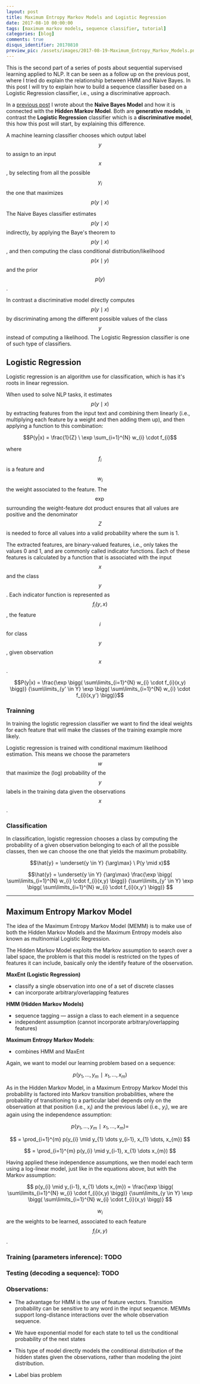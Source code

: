 ```yaml
---
layout: post
title: Maximum Entropy Markov Models and Logistic Regression
date: 2017-08-10 00:00:00
tags: [maximum markov models, sequence classifier, tutorial]
categories: [blog]
comments: true
disqus_identifier: 20170810
preview_pic: /assets/images/2017-08-19-Maximum_Entropy_Markov_Models.png
---
```



This is the second part of a series of posts about sequential supervised learning applied to NLP. It can be seen as a follow up on the previous post, where I tried do explain the relationship between HMM and Naive Bayes. In this post I will try to explain how to build a sequence classifier based on a Logistic Regression classifier, i.e.,  using a discriminative approach.

In a [previous post](../../09/Sequential_Supervised_Learning_part_I/) I wrote about the __Naïve Bayes Model__ and how it is connected with the __Hidden Markov Model__. Both are __generative models__, in contrast the __Logistic Regression__ classifier which is a __discriminative model__, this how this post will start, by explaining this difference.

A machine learning classifier chooses which output label $$y$$ to assign to an input $$x$$, by selecting from all the possible $$y_{i}$$ the one that maximizes $$p(y \mid x)$$

The Naive Bayes classifier estimates $$p(y \mid x)$$ indirectly, by applying the Baye's theorem to $$p(y \mid x)$$, and then computing the class conditional distribution/likelihood $$p(x \mid y)$$ and the prior $$p(y)$$.

In contrast a discriminative model directly computes $$p(y \mid x)$$ by discriminating among the different possible values of the class $$y$$ instead of computing a likelihood. The Logistic Regression classifier is one of such type of classifiers.

## __Logistic Regression__

Logistic regression is an algorithm use for classification, which is has it's roots in linear regression.

When used to solve NLP tasks, it estimates $$p( y\mid x)$$ by extracting features from the input text and combining them linearly (i.e., multiplying each feature by a weight and then adding them up), and then applying a function to this combination:

$$P(y|x) = \frac{1}{Z} \ \exp \sum_{i=1}^{N} w_{i} \cdot f_{i}$$

where $$f_{i}$$ is a feature and $$w_{i}$$ the weight associated to the feature. The $$\exp$$ surrounding the weight-feature dot product ensures that all values are positive and the denominator $$Z$$ is needed to force all values into a valid probability where the sum is 1.

The extracted features, are binary-valued features, i.e., only takes the values 0 and 1, and are commonly called indicator functions. Each of these features is calculated by a function that is associated with the input $$x$$ and the class $$y$$. Each indicator function is represented as $$f_{i}(y,x)$$, the feature $$i$$ for class $$y$$, given observation $$x$$.

$$P(y|x) = \frac{\exp \bigg( \sum\limits_{i=1}^{N} w_{i} \cdot f_{i}(x,y) \bigg)} {\sum\limits_{y' \in Y} \exp \bigg( \sum\limits_{i=1}^{N} w_{i} \cdot f_{i}(x,y') \bigg)}$$

<!--

http://www.ai.mit.edu/courses/6.891-nlp/READINGS/maxent.pdf

file:///Users/dsbatista/Desktop/CRFs/HIDDEN%20MARKOV%20AND%20MAXIMUM%20ENTROPY%20MODELS.pdf

file:///Users/dsbatista/Desktop/CRFs/Logistic%20Regression.pdf

https://www.quora.com/What-is-the-relationship-between-Log-Linear-model-MaxEnt-model-and-Logistic-Regression
-->

### __Trainning__

In training the logistic regression classifier we want to find the ideal weights for each feature that will make the classes of the training example more likely.

Logistic regression is trained with conditional maximum likelihood estimation. This means we choose the parameters $$w$$ that maximize the (log) probability of the $$y$$ labels in the training data given the observations $$x$$.

### __Classification__

In classification, logistic regression chooses a class by computing the probability of a given observation belonging to each of all the possible classes, then we can choose the one that yields the maximum probability.

$$\hat{y} = \underset{y \in Y} {\arg\max} \ P(y \mid x)$$

$$\hat{y} = \underset{y \in Y} {\arg\max} \frac{\exp \bigg( \sum\limits_{i=1}^{N} w_{i} \cdot f_{i}(x,y) \bigg)} {\sum\limits_{y' \in Y} \exp \bigg( \sum\limits_{i=1}^{N} w_{i} \cdot f_{i}(x,y') \bigg)}  $$


---

## __Maximum Entropy Markov Model__

<!--

1)
In text-related tasks, the observation probabilities are typically represented as a multinomial distribution over a discrete, finite vocabulary of words, and Baum-Welch training is used to learn parameters that maximize the probability of the observation sequences in the training data.

in particular a representation that describes observations in terms of many overlapping features, such as capitalization, word endings, part-of-speech, formatting, position on the page, and node memberships in WordNet, in addition to the traditional word identity.

For example, when trying to extract previously unseen company names from a newswire article, the identity of a word alone is not very predictive; however, knowing that the word is capitalized, that is a noun, that it is used in an appositive, and that it appears near the top of the article would all be quite predictive (in conjunction with the context provided by the state-transition structure).

Note that these features are not independent of each other.

observations to be parameterized with these overlapping features.

2)
The second problem with the traditional approach is that it sets the HMM parameters to maximize the likelihood of the observation sequence; however, in most text applications, including all those listed above, the task is to predict the state sequence given the observation sequence. In other words, the traditional approach inappropriately uses a generative joint model in order to solve a conditional problem in which the observations are given.



maximum entropy Markov models (MEMMs), in which the HMM transition and observation functions are replaced by a single function

$$P(s \mid s',o)$$

that provides the probability of the current state s given the previous state  s' and the current observation o.

In contrast to HMMs, in which the current observation only depends on the current state, the current observation in an MEMM may also depend on the previous state.

$$P(s \mid s', o)$$

the probability of the transition from state $$s$$ to state $$s'$$ on input $$o$$


State Estimation from Observations
- changes in the recursive Viterbi step
- changes in the Baum-Welch


The use of state-observation transition functions rather than the separate transition and observation functions in HMMs allows us to model transitions in terms of multiple, nonindependent features of observations, which we believe to be the most valuable contribution of the present work

To do this, we turn to exponential models fit by maximum entropy.

Maximum entropy is a framework for estimating probability distributions from data. It is based on the principle that the best model for the data is the one that is consistent with certain constraints derived from the training data, but otherwise makes the fewest possible assumptions. In our probabilistic framework, the distribution with the “fewest possible assumptions” is that which is closest to the uniform distribution, that is, the one with the highest entropy.

As in other conditional maximum entropy models, features do not depend only on the observation but also on the outcome predicted by the function being modeled


Formally, for each previous state $$s'$$ and feature $$a$$, the transition function $$P_{s'}(s \mid o) must have the property that:



maximum-likelihood distribution and has the exponential form



In statistics, generalized iterative scaling (GIS) and improved iterative scaling (IIS) are two early algorithms used to fit log-linear models,[1] notably multinomial logistic regression (MaxEnt) classifiers and extensions of it such as MaxEnt Markov models[2] and conditional random fields. These algorithms have been largely surpassed by gradient-based methods such as L-BFGS[3] and coordinate descent algorithms.[4]

(https://www.wikiwand.com/en/Generalized_iterative_scaling)


Tabela com descricao de algoritmo (training)






file:///Users/dsbatista/Desktop/CRFs/memm-icml2000.pdf
https://liqiangguo.wordpress.com/page/2/
-->

The idea of the Maximum Entropy Markov Model (MEMM) is to make use of both the Hidden Markov Models and the Maximum Entropy models also known as multinomial Logistic Regression.

The Hidden Markov Model exploits the Markov assumption to search over a label space, the problem is that this model is restricted on the types of features it can include, basically only the identify feature of the observation.

__MaxEnt (Logistic Regression)__
* classify a single observation into one of a set of discrete classes
* can incorporate arbitrary/overlapping features

__HMM (Hidden Markov Models)__
* sequence tagging — assign a class to each element in a sequence
* independent assumption (cannot incorporate arbitrary/overlapping features)

__Maximum Entropy Markov Models__:
* combines HMM and MaxEnt

Again, we  want to model our learning problem based on a sequence:

$$p(y_{1},\dots,y_{m}∣x_{1},\dots,x_{m}) $$

As in the Hidden Markov Model, in a Maximum Entropy Markov Model this probability is factored into Markov transition probabilities, where the probability of transitioning to a particular label depends only on the observation at that position (i.e., $x_{i}$) and the previous label (i.e., $y_{i}$), we are again using the independence assumption:

$$p(y_{1},\dots,y_{m}∣x_{1},\dots,x_{m}) = $$

$$ = \prod_{i=1}^{m} p(y_{i} \mid y_{1} \dots y_{i-1}, x_{1} \dots, x_{m}) $$

$$ = \prod_{i=1}^{m} p(y_{i} \mid y_{i-1}, x_{1} \dots x_{m}) $$

Having applied these independence assumptions, we then model each term using a log-linear model, just like in the equations above, but with the Markov assumption:

$$ p(y_{i} \mid y_{i-1}, x_{1} \dots x_{m}) = \frac{\exp \bigg( \sum\limits_{i=1}^{N} w_{i} \cdot f_{i}(x,y) \bigg)} {\sum\limits_{y \in Y} \exp \bigg( \sum\limits_{i=1}^{N} w_{i} \cdot f_{i}(x,y) \bigg)}  $$

$$w_{i}$$ are the weights to be learned, associated to each feature $$f_{i}(x,y)$$.

<!--
http://www.mit.edu/~6.863/spring2011/jmnew/6.pdf

http://www.cs.columbia.edu/~smaskey/CS6998/slides/statnlp_week10.pdf


http://www.cs.columbia.edu/~smaskey/CS6998-0412/slides/week13_statnlp_web.pdf
https://www.youtube.com/watch?v=Qn4vZvOEqB0
http://www.win-vector.com/dfiles/LogisticRegressionMaxEnt.pdf
http://www.ai.mit.edu/courses/6.891-nlp/READINGS/maxent.pdf
-->

### Training (parameters inference): __TODO__

### Testing (decoding a sequence): __TODO__

<!-- greedy inference vs. Viterbi -->



### Observations:

* The advantage for HMM is the use of feature vectors. Transition probability can be sensitive to any word in the input sequence. MEMMs support long-distance interactions over the whole observation sequence.

* We have exponential model for each state to tell us the conditional probability of the next states

* This type of model directly models the conditional distribution of the hidden states given the observations, rather than modeling the joint distribution.

* Label bias problem

